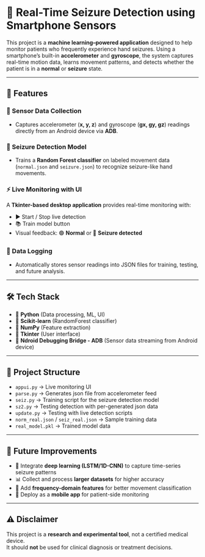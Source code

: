 # 🧠 Real-Time Seizure Detection using Smartphone Sensors  

This project is a **machine learning–powered application** designed to help monitor patients who frequently experience hand seizures. Using a smartphone’s built-in **accelerometer** and **gyroscope**, the system captures real-time motion data, learns movement patterns, and detects whether the patient is in a **normal** or **seizure** state.  

---

## 🚀 Features  

### 📱 Sensor Data Collection  
- Captures accelerometer (**x, y, z**) and gyroscope (**gx, gy, gz**) readings directly from an Android device via **ADB**.  

### 🔎 Seizure Detection Model  
- Trains a **Random Forest classifier** on labeled movement data (`normal.json` and `seizure.json`) to recognize seizure-like hand movements.  

### ⚡ Live Monitoring with UI  
A **Tkinter-based desktop application** provides real-time monitoring with:  
- ▶️ Start / Stop live detection  
- 📚 Train model button  
- Visual feedback: 🟢 **Normal** or 🔴 **Seizure detected**  

### 💾 Data Logging  
- Automatically stores sensor readings into JSON files for training, testing, and future analysis.  

---

## 🛠 Tech Stack  
- 🐍 **Python** (Data processing, ML, UI)  
- 🌲 **Scikit-learn** (RandomForest classifier)  
- 🔢 **NumPy** (Feature extraction)  
- 🎨 **Tkinter** (User interface)  
- 📡 **Ndroid Debugging Bridge - ADB** (Sensor data streaming from Android device)  

---

## 📂 Project Structure  
- `appui.py` → Live monitoring UI  
- `parse.py` → Generates json file from accelerometer feed 
- `seiz.py` → Training script for the seizure detection model  
- `sz2.py` → Testing detection with per-generated json data
-  `update.py` → Testing with live detection scripts  
- `norm_real.json` / `seiz_real.json` → Sample training data
- `real_model.pkl` → Trained model data

---

## 🔬 Future Improvements  
- 🤖 Integrate **deep learning (LSTM/1D-CNN)** to capture time-series seizure patterns  
- 📊 Collect and process **larger datasets** for higher accuracy  
- 🎵 Add **frequency-domain features** for better movement classification  
- 📱 Deploy as a **mobile app** for patient-side monitoring  

---

## ⚠️ Disclaimer  
This project is a **research and experimental tool**, not a certified medical device.  
It should **not** be used for clinical diagnosis or treatment decisions.  

